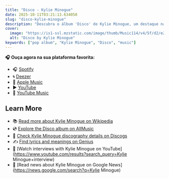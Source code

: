 ```yaml
---
title: "Disco - Kylie Minogue"
date: 2025-10-11T03:21:13.634058
slug: "disco-kylie-minogue"
description: "Descubra o álbum 'Disco' de Kylie Minogue, um destaque na música pop."
cover:
  image: "https://is1-ssl.mzstatic.com/image/thumb/Music114/v4/5f/d2/e2/5fd2e287-c08b-9fff-15ab-e6c40814d62c/4050538633542.jpg/500x500bb.jpg"
  alt: "Disco by Kylie Minogue"
keywords: ["pop album", "Kylie Minogue", "Disco", "music"]
---
```






**🎧 Ouça agora na sua plataforma favorita:**

- 🎧 [Spotify](https://open.spotify.com/search/Disco%20Kylie%20Minogue)
- 🌀 [Deezer](https://www.deezer.com/search/Disco%20Kylie%20Minogue)
- 🍎 [Apple Music](https://music.apple.com/search?term=Disco%20Kylie%20Minogue)
- ▶️ [YouTube](https://www.youtube.com/results?search_query=Disco%20Kylie%20Minogue)
- 🎵 [YouTube Music](https://music.youtube.com/search?q=Disco%20Kylie%20Minogue)

## Learn More

- 📚 [Read more about Kylie Minogue on Wikipedia](https://en.wikipedia.org/wiki/Kylie+Minogue)
- 💿 [Explore the Disco album on AllMusic](https://www.allmusic.com/search/albums/Disco)
- 📀 [Check Kylie Minogue discography details on Discogs](https://www.discogs.com/search/?q=Disco+Kylie+Minogue&type=all)
- ✍️ [Find lyrics and meanings on Genius](https://genius.com/search?q=Disco%20Kylie+Minogue)
- 🎤 [Watch interviews with Kylie Minogue on YouTube](https://www.youtube.com/results?search_query=Kylie Minogue+interview)
- 📰 [Read news about Kylie Minogue on Google News](https://news.google.com/search?q=Kylie Minogue)